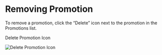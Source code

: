 # Removing Promotion

To remove a promotion, click the “Delete” icon next to the promotion in the Promotions list.

Delete Promotion Icon

![Delete Promotion Icon](https://guides.spreecommerce.org/static/beaa945293a2d8165b7ae7d0843471a1/dfbbb/delete_promotion_icon.jpg)

